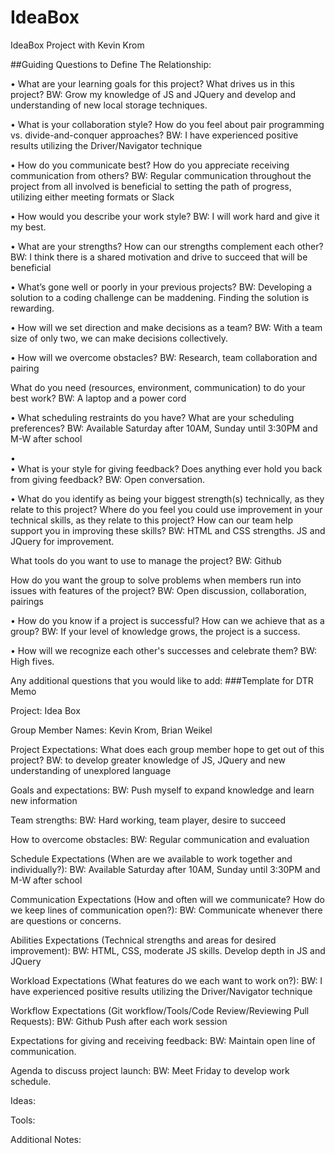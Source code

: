 # IdeaBox
IdeaBox Project with Kevin Krom

##Guiding Questions to Define The Relationship:

•	What are your learning goals for this project? What drives us in this project?
BW: Grow my knowledge of JS and JQuery and develop and understanding of new local storage techniques.

•	What is your collaboration style? How do you feel about pair programming vs. divide-and-conquer approaches?
BW: I have experienced positive results utilizing the Driver/Navigator technique  

•	How do you communicate best? How do you appreciate receiving communication from others?
BW: Regular communication throughout the project from all involved is beneficial to setting the path of progress, utilizing either meeting formats or Slack

•	How would you describe your work style?
BW: I will work hard and give it my best.

•	What are your strengths? How can our strengths complement each other?
BW: I think there is a shared motivation and drive to succeed that will be beneficial

•	What’s gone well or poorly in your previous projects?
BW: Developing a solution to a coding challenge can be maddening.  Finding the solution is rewarding.

•	How will we set direction and make decisions as a team?
BW: With a team size of only two, we can make decisions collectively.

•	How will we overcome obstacles?
BW: Research, team collaboration and pairing 

What do you need (resources, environment, communication) to do your best work?
BW: A laptop and a power cord

•	What scheduling restraints do you have? What are your scheduling preferences?
BW: Available Saturday after 10AM, Sunday until 3:30PM and M-W after school

•	
•	What is your style for giving feedback? Does anything ever hold you back from giving feedback?
BW: Open conversation.  

•	What do you identify as being your biggest strength(s) technically, as they relate to this project? Where do you feel you could use improvement in your technical skills, as they relate to this project? How can our team help support you in improving these skills?
BW: HTML and CSS strengths.  JS and JQuery for improvement.

What tools do you want to use to manage the project?
BW: Github

How do you want the group to solve problems when members run into issues with features of the project?
BW: Open discussion, collaboration, pairings

•	How do you know if a project is successful? How can we achieve that as a group?
BW: If your level of knowledge grows, the project is a success.

•	How will we recognize each other's successes and celebrate them?
BW: High fives.

Any additional questions that you would like to add:
###Template for DTR Memo

Project: Idea Box

Group Member Names: Kevin Krom, Brian Weikel

Project Expectations: What does each group member hope to get out of this project?
BW: to develop greater knowledge of JS, JQuery and new understanding of unexplored language


Goals and expectations: 
BW: Push myself to expand knowledge and learn new information

Team strengths:
BW: Hard working, team player, desire to succeed

How to overcome obstacles:
BW: Regular communication and evaluation

Schedule Expectations (When are we available to work together and individually?):
BW: Available Saturday after 10AM, Sunday until 3:30PM and M-W after school

Communication Expectations (How and often will we communicate? How do we keep lines of communication open?):
BW: Communicate whenever there are questions or concerns.

Abilities Expectations (Technical strengths and areas for desired improvement):
BW: HTML, CSS, moderate JS skills.  Develop depth in JS and JQuery

Workload Expectations (What features do we each want to work on?):
BW: I have experienced positive results utilizing the Driver/Navigator technique  

Workflow Expectations (Git workflow/Tools/Code Review/Reviewing Pull Requests):
BW: Github Push after each work session

Expectations for giving and receiving feedback:
BW: Maintain open line of communication.

Agenda to discuss project launch:
BW: Meet Friday to develop work schedule.  

Ideas:

Tools:

Additional Notes:


